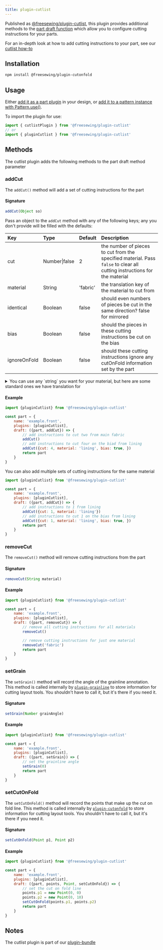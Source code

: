 ```yaml
---
title: plugin-cutlist
---
```


Published as [@freesewing/plugin-cutlist][1], this plugin provides additional methods to the [part draft function](/reference/api/part/draft) which allow you to configure cutting instructions for your parts.

<Tip> For an in-depth look at how to add cutting instructions to your part, see our [cutlist how-to](/howtos/design/cutlist) </Tip>

## Installation

```sh
npm install @freesewing/plugin-cutonfold
```

## Usage

Either [add it as a part plugin](/reference/api/part/config/plugins) in your
design, or [add it to a pattern instance with
Pattern.use()](/reference/api/pattern/use).

To import the plugin for use:
```js
import { cutlistPlugin } from '@freesewing/plugin-cutlist'
// or
import { pluginCutlist } from '@freesewing/plugin-cutlist'
```

## Methods

The cutlist plugin adds the following methods to the part draft method parameter

### addCut

The `addCut()` method will add a set of cutting instructions for the part

#### Signature
```js
addCut(Object so)
````

Pass an object to the `addCut` method with any of the following keys; any you don't provide will be filled with the defaults:

| Key | Type | Default | Description |
| :-- | :--- | :------ | :---------- |
| cut | Number\|false | 2 | the number of pieces to cut from the specified material. Pass `false` to clear all cutting instructions for the material |
| material | String | 'fabric' | the translation key of the material to cut from |
| identical | Boolean | false | should even numbers of pieces be cut in the same direction? false for mirrored |
| bias | Boolean | false | should the pieces in these cutting instructions be cut on the bias |
| ignoreOnFold | Boolean | false | should these cutting instructions ignore any cutOnFold information set by the part |

<Note>
	<details>
		<summary> You can use any `string` you want for your material, but here are some standard ones we have translation for </summary>
		<div>

| Key   | Translation  |
|:--|:--|
| fabric | Main Fabric |
| lining | Lining |
| canvas | Canvas |
| lmhCanavas | Light to Medium Hair Canvas |
| heavyCanvas | Heavyweight Hair Canvas |
| interfacing | Interfacing |
| plastic | Plastic |
| ribbing | Ribbing |

</div>
</details>
</Note>

#### Example

```js
import {pluginCutlist} from '@freesewing/plugin-cutlist'

const part = {
	name: 'example.front',
	plugins: [pluginCutlist],
	draft: ({part, addCut}) => {
		// add instructions to cut two from main fabric
		addCut()
		// add instructions to cut four on the biad from lining
		addCut({cut: 4, material: 'lining', bias: true, })
		return part
	}
}
```

You can also add multiple sets of cutting instructions for the same material
```js
import {pluginCutlist} from '@freesewing/plugin-cutlist'

const part = {
	name: 'example.front',
	plugins: [pluginCutlist],
	draft: ({part, addCut}) => {
		// add instructions to 1 from lining
		addCut({cut: 1, material: 'lining'})
		// add instructions to cut 1 on the bias from lining
		addCut({cut: 1, material: 'lining', bias: true, })
		return part
	}
}
```

### removeCut

The `removeCut()` method will remove cutting instructions from the part

#### Signature

```js
removeCut(String material)
```

#### Example
```js
import {pluginCutlist} from '@freesewing/plugin-cutlist'

const part = {
	name: 'example.front',
	plugins: [pluginCutlist],
	draft: ({part, removeCut}) => {
		// remove all cutting instructions for all materials
		removeCut()

		// remove cutting instructions for just one material
		removeCut('fabric')
		return part
	}
}
```
### setGrain

The `setGrain()` method will record the angle of the grainline annotation. This method is called internally by [`plugin-grainline`](/reference/plugins/grainline) to store information for cutting layout tools. You shouldn't have to call it, but it's there if you need it.

#### Signature

```js
setGrain(Number grainAngle)
```

#### Example
```js
import {pluginCutlist} from '@freesewing/plugin-cutlist'

const part = {
	name: 'example.front',
	plugins: [pluginCutlist],
	draft: ({part, setGrain}) => {
		// set the grainline angle
		setGrain(0)
		return part
	}
}
```

### setCutOnFold
The `setCutOnFold()` method will record the points that make up the cut on fold line. This method is called internally by [`plugin-cutonfold`](/reference/plugins/cutonfold) to store information for cutting layout tools. You shouldn't have to call it, but it's there if you need it.

#### Signature

```js
setCutOnFold(Point p1, Point p2)
```

#### Example
```js
import {pluginCutlist} from '@freesewing/plugin-cutlist'

const part = {
	name: 'example.front',
	plugins: [pluginCutlist],
	draft: ({part, points, Point, setCutOnFold}) => {
		// set the cut on fold line
		points.p1 = new Point(0, 0)
		points.p2 = new Point(0, 10)
		setCutOnFold(points.p1, points.p2)
		return part
	}
}
```

## Notes

The cutlist plugin is part of our [plugin-bundle](/reference/plugins/bundle)

[1]: https://www.npmjs.com/package/@freesewing/plugin-cutlist
